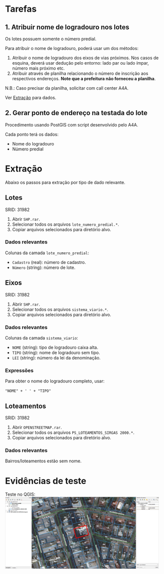 # Tarefas
## 1. Atribuir nome de logradouro nos lotes
Os lotes possuem somente o número predial.

Para atribuir o nome de logradouro, poderá usar um dos métodos:

1. Atribuir o nome de logradouro dos eixos de vias próximos. Nos casos de esquina, deverá usar dedução pelo entorno: lado par ou lado ímpar, número mais próximo etc.  
2. Atribuir através de planilha relacionando o número de inscrição aos respectivos endereços. **Note que a prefeitura não forneceu a planilha**.

N.B.: Caso precisar da planilha, solicitar com call center A4A.

Ver [Extração](#Extração) para dados.

## 2. Gerar ponto de endereço na testada do lote
Procedimento usando PostGIS com script desenvolvido pelo A4A.

Cada ponto terá os dados:
* Nome do logradouro
* Número predial

# Extração
Abaixo os passos para extração por tipo de dado relevante.

## Lotes
SRID: 31982
1. Abrir `SHP.rar`.
2. Selecionar todos os arquivos `lote_numero_predial.*`.
3. Copiar arquivos selecionados para diretório alvo.

### Dados relevantes
Colunas da camada `lote_numero_predial`:
* `Cadastro` (real): número de cadastro.
* `Número` (string): número de lote.

## Eixos
SRID: 31982
1. Abrir `SHP.rar`.
2. Selecionar todos os arquivos `sistema_viario.*`.
3. Copiar arquivos selecionados para diretório alvo.

### Dados relevantes
Colunas da camada `sistema_viario`:
* `NOME` (string): tipo de logradouro caixa alta.
* `TIPO` (string): nome de logradouro sem tipo.
* `LEI` (string): número da lei da denominação.

### Expressões
Para obter o nome do logradouro completo, usar:

`"NOME" + ' ' + "TIPO"`

## Loteamentos
SRID: 31982
1. Abrir `OPENSTREETMAP.rar`.
2. Selecionar todos os arquivos `PS_LOTEAMENTOS_SIRGAS 2000.*`.
3. Copiar arquivos selecionados para diretório alvo.

### Dados relevantes
Bairros/loteamentos estão sem nome.

# Evidências de teste
Teste no QGIS:
![](qgis.png)
